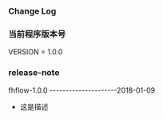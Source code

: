 
### Change Log

### 当前程序版本号
VERSION = 1.0.0

### release-note
fhflow-1.0.0 ---------------------2018-01-09  
* 这是描述
